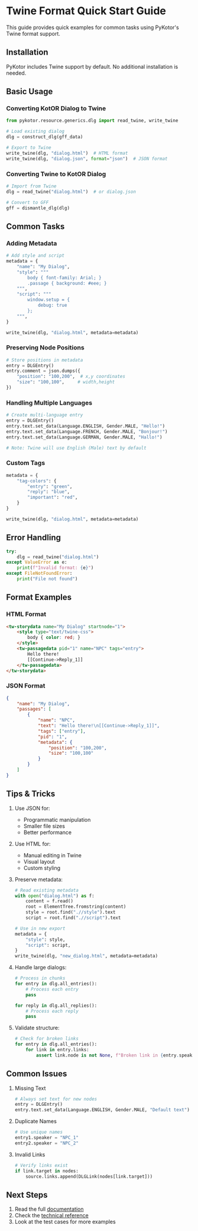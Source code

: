 # Twine Format Quick Start Guide

This guide provides quick examples for common tasks using PyKotor's Twine format support.

## Installation

PyKotor includes Twine support by default. No additional installation is needed.

## Basic Usage

### Converting KotOR Dialog to Twine

```python
from pykotor.resource.generics.dlg import read_twine, write_twine

# Load existing dialog
dlg = construct_dlg(gff_data)

# Export to Twine
write_twine(dlg, "dialog.html")  # HTML format
write_twine(dlg, "dialog.json", format="json")  # JSON format
```

### Converting Twine to KotOR Dialog

```python
# Import from Twine
dlg = read_twine("dialog.html")  # or dialog.json

# Convert to GFF
gff = dismantle_dlg(dlg)
```

## Common Tasks

### Adding Metadata

```python
# Add style and script
metadata = {
    "name": "My Dialog",
    "style": """
        body { font-family: Arial; }
        .passage { background: #eee; }
    """,
    "script": """
        window.setup = {
            debug: true
        };
    """,
}

write_twine(dlg, "dialog.html", metadata=metadata)
```

### Preserving Node Positions

```python
# Store positions in metadata
entry = DLGEntry()
entry.comment = json.dumps({
    "position": "100,200",  # x,y coordinates
    "size": "100,100",     # width,height
})
```

### Handling Multiple Languages

```python
# Create multi-language entry
entry = DLGEntry()
entry.text.set_data(Language.ENGLISH, Gender.MALE, "Hello!")
entry.text.set_data(Language.FRENCH, Gender.MALE, "Bonjour!")
entry.text.set_data(Language.GERMAN, Gender.MALE, "Hallo!")

# Note: Twine will use English (Male) text by default
```

### Custom Tags

```python
metadata = {
    "tag-colors": {
        "entry": "green",
        "reply": "blue",
        "important": "red",
    }
}

write_twine(dlg, "dialog.html", metadata=metadata)
```

## Error Handling

```python
try:
    dlg = read_twine("dialog.html")
except ValueError as e:
    print(f"Invalid format: {e}")
except FileNotFoundError:
    print("File not found")
```

## Format Examples

### HTML Format

```html
<tw-storydata name="My Dialog" startnode="1">
    <style type="text/twine-css">
        body { color: red; }
    </style>
    <tw-passagedata pid="1" name="NPC" tags="entry">
        Hello there!
        [[Continue->Reply_1]]
    </tw-passagedata>
</tw-storydata>
```

### JSON Format

```json
{
    "name": "My Dialog",
    "passages": [
        {
            "name": "NPC",
            "text": "Hello there!\n[[Continue->Reply_1]]",
            "tags": ["entry"],
            "pid": "1",
            "metadata": {
                "position": "100,200",
                "size": "100,100"
            }
        }
    ]
}
```

## Tips & Tricks

1. Use JSON for:
   - Programmatic manipulation
   - Smaller file sizes
   - Better performance

2. Use HTML for:
   - Manual editing in Twine
   - Visual layout
   - Custom styling

3. Preserve metadata:

   ```python
   # Read existing metadata
   with open("dialog.html") as f:
       content = f.read()
       root = ElementTree.fromstring(content)
       style = root.find(".//style").text
       script = root.find(".//script").text

   # Use in new export
   metadata = {
       "style": style,
       "script": script,
   }
   write_twine(dlg, "new_dialog.html", metadata=metadata)
   ```

4. Handle large dialogs:

   ```python
   # Process in chunks
   for entry in dlg.all_entries():
       # Process each entry
       pass

   for reply in dlg.all_replies():
       # Process each reply
       pass
   ```

5. Validate structure:

   ```python
   # Check for broken links
   for entry in dlg.all_entries():
       for link in entry.links:
           assert link.node is not None, f"Broken link in {entry.speaker}"
   ```

## Common Issues

1. Missing Text

   ```python
   # Always set text for new nodes
   entry = DLGEntry()
   entry.text.set_data(Language.ENGLISH, Gender.MALE, "Default text")
   ```

2. Duplicate Names

   ```python
   # Use unique names
   entry1.speaker = "NPC_1"
   entry2.speaker = "NPC_2"
   ```

3. Invalid Links

   ```python
   # Verify links exist
   if link.target in nodes:
       source.links.append(DLGLink(nodes[link.target]))
   ```

## Next Steps

1. Read the full [documentation](twine_format.md)
2. Check the [technical reference](twine_format_technical.md)
3. Look at the test cases for more examples
